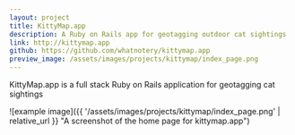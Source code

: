 ```yaml
---
layout: project
title: KittyMap.app
description: A Ruby on Rails app for geotagging outdoor cat sightings
link: http://kittymap.app
github: https://github.com/whatnotery/kittymap.app
preview_image: /assets/images/projects/kittymap/index_page.png
---
```


KittyMap.app is a full stack Ruby on Rails application for geotagging cat sightings

![example image]({{ '/assets/images/projects/kittymap/index_page.png' | relative_url }} "A screenshot of the home page for kittymap.app")

